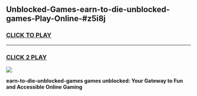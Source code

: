 
## Unblocked-Games-earn-to-die-unblocked-games-Play-Online-#z5i8j
<h3>
<a href="https://premium.freeplayer.one?title=earn-to-die-unblocked-games&ref=24F">CLICK TO PLAY</a></h3>
<hr>

<h3>
<a href="https://premium.freeplayer.one?title=earn-to-die-unblocked-games&ref=24F">CLICK 2 PLAY</a>
  
</h3>

<a href="https://premium.freeplayer.one?title=earn-to-die-unblocked-games&ref=24F/"><img src="https://clearcache.store/games.png"></a>


**earn-to-die-unblocked-games games unblocked: Your Gateway to Fun and Accessible Online Gaming**
